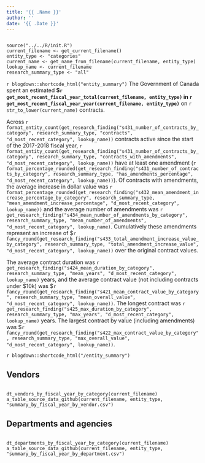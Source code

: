 ```yaml
---
title: '{{ .Name }}'
author: ''
date: '{{ .Date }}'
---
```


```{r echo=FALSE, message=FALSE, warning=FALSE}

source("../../R/init.R")
current_filename <- get_current_filename()
entity_type <- "categories"
current_name <- get_name_from_filename(current_filename, entity_type)
lookup_name <- current_filename
research_summary_type <- "all"

```

`r blogdown::shortcode_html("entity_summary")`
The Government of Canada spent an estimated **\$`r get_most_recent_fiscal_year_total(current_filename, entity_type)` in `r get_most_recent_fiscal_year_year(current_filename, entity_type)`** on `r str_to_lower(current_name)` contracts.

Across `r format_entity_count(get_research_finding("s431_number_of_contracts_by_category", research_summary_type, "contracts", "d_most_recent_category", lookup_name))` contracts active since the start of the 2017-2018 fiscal year, `r format_entity_count(get_research_finding("s431_number_of_contracts_by_category", research_summary_type, "contracts_with_amendments", "d_most_recent_category", lookup_name))` have at least one amendment (`r format_percentage_rounded(get_research_finding("s431_number_of_contracts_by_category", research_summary_type, "has_amendments_percentage", "d_most_recent_category", lookup_name))`). Of contracts with amendments, the average increase in dollar value was `r format_percentage_rounded(get_research_finding("s432_mean_amendment_increase_percentage_by_category", research_summary_type, "mean_amendment_increase_percentage", "d_most_recent_category", lookup_name))` and the average number of amendments was `r get_research_finding("s434_mean_number_of_amendments_by_category", research_summary_type, "mean_number_of_amendments", "d_most_recent_category", lookup_name)`. Cumulatively these amendments represent an increase of \$`r fancy_round(get_research_finding("s433_total_amendment_increase_value_by_category", research_summary_type, "total_amendment_increase_value", "d_most_recent_category", lookup_name))` over the original contract values.

The average contract duration was `r get_research_finding("s424_mean_duration_by_category", research_summary_type, "mean_years", "d_most_recent_category", lookup_name)` years, and the average contract value (not including contracts under \$10k) was \$`r fancy_round(get_research_finding("s421_mean_contract_value_by_category", research_summary_type, "mean_overall_value", "d_most_recent_category", lookup_name))`. The longest contract was `r get_research_finding("s425_max_duration_by_category", research_summary_type, "max_years", "d_most_recent_category", lookup_name)` years. The largest contract by value (including amendments) was \$`r fancy_round(get_research_finding("s422_max_contract_value_by_category", research_summary_type, "max_overall_value", "d_most_recent_category", lookup_name))`.

`r blogdown::shortcode_html("/entity_summary")`

## Vendors

```{r echo=FALSE, message=FALSE, warning=FALSE}

dt_vendors_by_fiscal_year_by_category(current_filename)
a_table_source_data_github(current_filename, entity_type, "summary_by_fiscal_year_by_vendor.csv")

```

## Departments and agencies

```{r echo=FALSE, message=FALSE, warning=FALSE}

dt_departments_by_fiscal_year_by_category(current_filename)
a_table_source_data_github(current_filename, entity_type, "summary_by_fiscal_year_by_department.csv")

```
